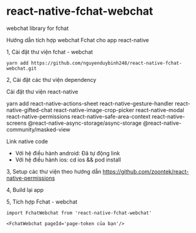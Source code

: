 # react-native-fchat-webchat
webchat library for fchat 

Hướng dẫn tích hợp webchat Fchat cho app react-native

1, Cài đặt thư viện fchat - webchat

	yarn add https://github.com/nguyenduybinh248/react-native-fchat-webchat.git

2, Cài đặt các thư viện dependency

Cài đặt thư viện react-native

yarn add react-native-actions-sheet react-native-gesture-handler react-native-gifted-chat react-native-image-crop-picker react-native-modal react-native-permissions react-native-safe-area-context react-native-screens @react-native-async-storage/async-storage @react-native-community/masked-view 

Link native code
- Với hệ điều hành android: Đã tự động link
- Với hệ điều hành ios:    cd ios && pod install


3, Setup các thư viện theo hướng dẫn
https://github.com/zoontek/react-native-permissions



4, Build lại app 

5, Tích hợp Fchat - webchat 


	import FchatWebchat from 'react-native-fchat-webchat'

	<FchatWebchat pageId='page-token của bạn'/>

